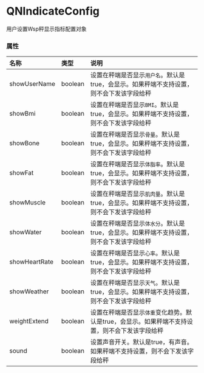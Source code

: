 # QNIndicateConfig

用户设置Wsp秤显示指标配置对象

### 属性

| 名称          | 类型   | 说明                                                                                                                             |
| :------------ | :----- | :------------------------------------------------------------------------------------------------------------------------------- |
| showUserName|boolean|设置在秤端是否显示`用户名`。默认是true，会显示。如果秤端不支持设置，则不会下发该字段给秤|
| showBmi|boolean|设置在秤端是否显示`BMI`。默认是true，会显示。如果秤端不支持设置，则不会下发该字段给秤|
| showBone|boolean|设置在秤端是否显示`骨量`。默认是true，会显示。如果秤端不支持设置，则不会下发该字段给秤|
| showFat|boolean|设置在秤端是否显示`体脂率`。默认是true，会显示。如果秤端不支持设置，则不会下发该字段给秤|
| showMuscle|boolean|设置在秤端是否显示`肌肉量`。默认是true，会显示。如果秤端不支持设置，则不会下发该字段给秤|
| showWater|boolean|设置在秤端是否显示`体水分`。默认是true，会显示。如果秤端不支持设置，则不会下发该字段给秤|
| showHeartRate|boolean|设置在秤端是否显示`心率`。默认是true，会显示。如果秤端不支持设置，则不会下发该字段给秤|
| showWeather|boolean|设置在秤端是否显示`天气`。默认是true，会显示。如果秤端不支持设置，则不会下发该字段给秤|
| weightExtend|boolean|设置在秤端是否显示`体重`变化趋势。默认是true，会显示。如果秤端不支持设置，则不会下发该字段给秤|
| sound|boolean|设置声音开关。默认是true，有声音。如果秤端不支持设置，则不会下发该字段给秤|
